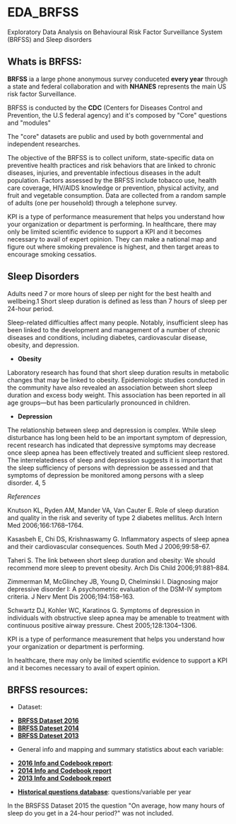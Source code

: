 # EDA_BRFSS
Exploratory Data Analysis on Behavioural Risk Factor Surveillance System (BRFSS) and Sleep disorders

## Whats is BRFSS: 

**BRFSS** ia a large phone anonymous survey conduceted **every year** through a state and federal collaboration and with **NHANES** represents the main US risk factor Surveillance. 

BRFSS is conducted by the **CDC** (Centers for Diseases Control and Prevention, the U.S federal agency) and it's composed by "Core" questions and "modules"

The "core" datasets are public and used by both governmental and independent researches.

The objective of the BRFSS is to collect uniform, state-specific data on preventive health practices and risk behaviors that are linked to chronic diseases, injuries, and preventable infectious diseases in the adult population. Factors assessed by the BRFSS include tobacco use, health care coverage, HIV/AIDS knowledge or prevention, physical activity, and fruit and vegetable consumption. Data are collected from a random sample of adults (one per household) through a telephone survey.

KPI is a type of performance measurement that helps you understand how your organization or department is performing.
In healthcare, there may only be limited scientific evidence to support a KPI and it becomes
necessary to avail of expert opinion.
They can make a national map and figure out where smoking prevalence is highest, and then target areas to encourage smoking cessatios.

## Sleep Disorders

Adults need 7 or more hours of sleep per night for the best health and wellbeing.1 Short sleep duration is defined as less than 7 hours of sleep per 24-hour period.

Sleep-related difficulties affect many people. Notably, insufficient sleep has been linked to the development 
and management of a number of chronic diseases and conditions, including diabetes, cardiovascular disease, obesity, 
and depression.

- **Obesity**

Laboratory research has found that short sleep duration results in metabolic changes that may be linked to obesity. 
Epidemiologic studies conducted in the community have also revealed an association between short sleep duration and excess body weight. This association has been reported in all age groups—but has been particularly pronounced in children. 

- **Depression**

The relationship between sleep and depression is complex. While sleep disturbance has long been held to be an important symptom of depression, recent research has indicated that depressive symptoms may decrease once sleep apnea has been effectively treated and sufficient sleep restored. The interrelatedness of sleep and depression suggests it is important that the sleep sufficiency of persons with depression be assessed and that symptoms of depression be monitored among persons with a sleep disorder. 4, 5

*References*


Knutson KL, Ryden AM, Mander VA, Van Cauter E. Role of sleep duration and quality in the risk and severity of type 2 diabetes mellitus. Arch Intern Med 2006;166:1768–1764.

Kasasbeh E, Chi DS, Krishnaswamy G. Inflammatory aspects of sleep apnea and their cardiovascular consequences. South Med J 2006;99:58–67.

Taheri S. The link between short sleep duration and obesity: We should recommend more sleep to prevent obesity. Arch Dis Child 2006;91:881–884.

Zimmerman M, McGlinchey JB, Young D, Chelminski I. Diagnosing major depressive disorder I: A psychometric evaluation of the DSM-IV symptom criteria. J Nerv Ment Dis 2006;194:158–163.

Schwartz DJ, Kohler WC, Karatinos G. Symptoms of depression in individuals with obstructive sleep apnea may be amenable to treatment with continuous positive airway pressure. Chest 2005;128:1304–1306.


KPI is a type of performance measurement that helps you understand how your organization or department is performing.

In healthcare, there may only be limited scientific evidence to support a KPI and it becomes necessary to avail of expert opinion.





## BRFSS  resources: 


* Dataset:
 - [**BRFSS Dataset 2016**](https://www.cdc.gov/brfss/annual_data/2016/files/LLCP2016XPT.zip)
 - [**BRFSS Dateset 2014**](http://www.cdc.gov/brfss/annual_data/2014/files/LLCP2014XPT.ZIP)
 - [**BRFSS Dateset 2013**](http://www.cdc.gov/brfss/annual_data/2013/files/LLCP2013XPT.ZIP)

* General info and mapping and summary statistics about each variable:
 - [**2016 Info and Codebook report**](https://www.cdc.gov/brfss/annual_data/annual_2016.html): 
 - [**2014 Info and Codebook report**](https://www.cdc.gov/brfss/annual_data/annual_2014.html)
 - [**2013 Info and Codebook report**](https://www.cdc.gov/brfss/annual_data/annual_2013.html)


* [**Historical questions database**](https://chronicdata.cdc.gov/Behavioral-Risk-Factors/Behavioral-Risk-Factor-Surveillance-System-BRFSS-H/iuq5-y9ct): questions/variable per year

In the BRSFSS Dataset 2015 the question "On average, how many hours of sleep do you get in a 24-hour period?" was not included.
